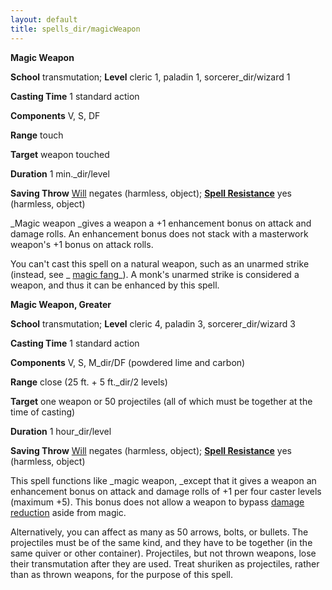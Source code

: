 ```yaml
---
layout: default
title: spells_dir/magicWeapon
---
```

 **Magic Weapon**

**School** transmutation; **Level** cleric 1, paladin 1, sorcerer_dir/wizard 1

**Casting Time** 1 standard action

**Components** V, S, DF

**Range** touch

**Target** weapon touched

**Duration** 1 min._dir/level

**Saving Throw** [Will](../../combat#_will) negates (harmless, object); **[Spell Resistance](../../glossary#_spell-resistance)** yes (harmless, object)

_Magic weapon _gives a weapon a +1 enhancement bonus on attack and damage rolls. An enhancement bonus does not stack with a masterwork weapon's +1 bonus on attack rolls.

You can't cast this spell on a natural weapon, such as an unarmed strike (instead, see _ [magic fang](../magicFang#_magic-fang)_). A monk's unarmed strike is considered a weapon, and thus it can be enhanced by this spell.

**Magic Weapon, Greater**

**School** transmutation; **Level** cleric 4, paladin 3, sorcerer_dir/wizard 3

**Casting Time** 1 standard action

**Components** V, S, M_dir/DF (powdered lime and carbon)

**Range** close (25 ft. + 5 ft._dir/2 levels)

**Target** one weapon or 50 projectiles (all of which must be together at the time of casting)

**Duration** 1 hour_dir/level

**Saving Throw** [Will](../../combat#_will) negates (harmless, object); **[Spell Resistance](../../glossary#_spell-resistance)** yes (harmless, object)

This spell functions like _magic weapon, _except that it gives a weapon an enhancement bonus on attack and damage rolls of +1 per four caster levels (maximum +5). This bonus does not allow a weapon to bypass [damage reduction](../../glossary#_damage-reduction) aside from magic.

Alternatively, you can affect as many as 50 arrows, bolts, or bullets. The projectiles must be of the same kind, and they have to be together (in the same quiver or other container). Projectiles, but not thrown weapons, lose their transmutation after they are used. Treat shuriken as projectiles, rather than as thrown weapons, for the purpose of this spell.

